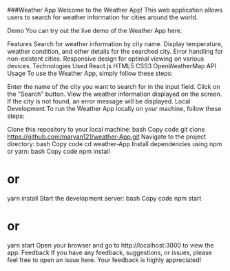 ###Weather App
Welcome to the Weather App! This web application allows users to search for weather information for cities around the world.

Demo
You can try out the live demo of the Weather App here.

Features
Search for weather information by city name.
Display temperature, weather condition, and other details for the searched city.
Error handling for non-existent cities.
Responsive design for optimal viewing on various devices.
Technologies Used
React.js
HTML5
CSS3
OpenWeatherMap API
Usage
To use the Weather App, simply follow these steps:

Enter the name of the city you want to search for in the input field.
Click on the "Search" button.
View the weather information displayed on the screen.
If the city is not found, an error message will be displayed.
Local Development
To run the Weather App locally on your machine, follow these steps:

Clone this repository to your local machine:
bash
Copy code
git clone https://github.com/maryan121/weather-App.git
Navigate to the project directory:
bash
Copy code
cd weather-App
Install dependencies using npm or yarn:
bash
Copy code
npm install
# or
yarn install
Start the development server:
bash
Copy code
npm start
# or
yarn start
Open your browser and go to http://localhost:3000 to view the app.
Feedback
If you have any feedback, suggestions, or issues, please feel free to open an issue here. Your feedback is highly appreciated!
